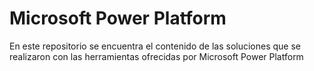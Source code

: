 # Microsoft Power Platform
En este repositorio se encuentra el contenido de las soluciones que se realizaron con las herramientas ofrecidas por Microsoft Power Platform
